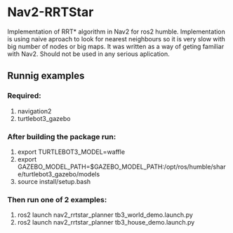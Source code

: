 # Nav2-RRTStar
Implementation of RRT* algorithm in Nav2 for ros2 humble. Implementation is using naive aproach to look for nearest neighbours so it is very slow with big number of nodes or big maps. It was written as a way of geting familiar with Nav2. Should not be used in any serious aplication.
## Runnig examples
### Required:
1. navigation2
2. turtlebot3_gazebo
### After building the package run:
1. export TURTLEBOT3_MODEL=waffle
2. export GAZEBO_MODEL_PATH=$GAZEBO_MODEL_PATH:/opt/ros/humble/share/turtlebot3_gazebo/models
3. source install/setup.bash
### Then run one of 2 examples:
1. ros2 launch nav2_rrtstar_planner tb3_world_demo.launch.py
2. ros2 launch nav2_rrtstar_planner tb3_house_demo.launch.py
